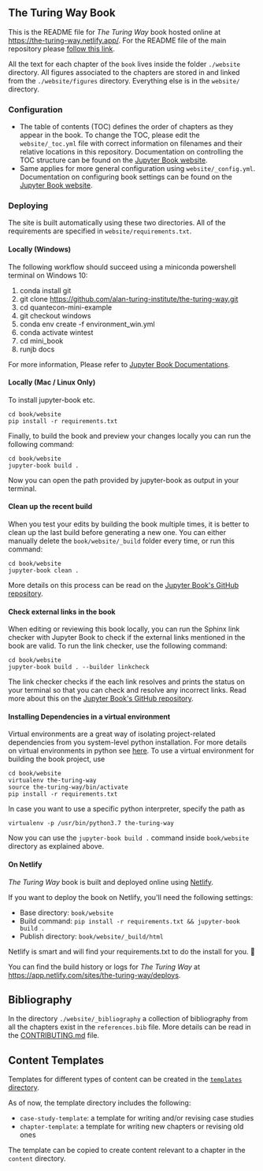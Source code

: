 ## The Turing Way Book

This is the README file for _The Turing Way_ book hosted online at https://the-turing-way.netlify.app/.
For the README file of the main repository please [follow this link](https://github.com/alan-turing-institute/the-turing-way/blob/master/README.md).

All the text for each chapter of the `book` lives inside the folder `./website` directory.
All figures associated to the chapters are stored in and linked from the `./website/figures` directory.
Everything else is in the `website/` directory.

### Configuration

- The table of contents (TOC) defines the order of chapters as they appear in the book.
To change the TOC, please edit the `website/_toc.yml` file with correct information on filenames and their relative locations in this repository.
Documentation on controlling the TOC structure can be found on the [Jupyter Book website](https://jupyterbook.org/customize/toc.html).
- Same applies for more general configuration using `website/_config.yml`.
Documentation on configuring book settings can be found on the [Jupyter Book website](https://jupyterbook.org/customize/config.html).

### Deploying

The site is built automatically using these two directories. All of the requirements are specified in `website/requirements.txt`.

#### Locally (Windows)

The following workflow should succeed using a miniconda powershell terminal on Windows 10:

1. conda install git
2. git clone https://github.com/alan-turing-institute/the-turing-way.git
3. cd quantecon-mini-example
4. git checkout windows
5. conda env create -f environment_win.yml
6. conda activate wintest
7. cd mini_book
8. runjb docs

For more information, Please refer to [Jupyter Book Documentations](https://jupyterbook.org/advanced/advanced.html#working-on-windows). 

#### Locally (Mac / Linux Only)

To install jupyter-book etc.
```
cd book/website
pip install -r requirements.txt
```

Finally, to build the book and preview your changes locally you can run the following command:
```
cd book/website
jupyter-book build .
```
Now you can open the path provided by jupyter-book as output in your terminal.

#### Clean up the recent build

When you test your edits by building the book multiple times, it is better to clean up the last build before generating a new one.
You can either manually delete the `book/website/_build` folder every time, or run this command:
```
cd book/website
jupyter-book clean .
```
More details on this process can be read on the [Jupyter Book's GitHub repository](https://github.com/executablebooks/jupyter-book/blob/master/docs/advanced/advanced.md#clean-your-books-generated-files).

#### Check external links in the book

When editing or reviewing this book locally, you can run the Sphinx link checker with Jupyter Book to check if the external links mentioned in the book are valid.
To run the link checker, use the following command:

```
cd book/website
jupyter-book build . --builder linkcheck
```

The link checker checks if the each link resolves and prints the status on your terminal so that you can check and resolve any incorrect links.
Read more about this on the [Jupyter Book's GitHub repository](https://github.com/executablebooks/jupyter-book/blob/master/docs/advanced/advanced.md#check-external-links-in-your-book).

#### Installing Dependencies in  a  virtual environment

Virtual environments are a great way of isolating project-related dependencies from you system-level python installation.
For more details on virtual environments in python see
[here](https://docs.python.org/3/tutorial/venv.html).
To use a virtual environment for building the book project, use

```
cd book/website
virtualenv the-turing-way
source the-turing-way/bin/activate
pip install -r requirements.txt
```

In case you want to use a specific python interpreter, specify the path as
```
virtualenv -p /usr/bin/python3.7 the-turing-way
```

Now you can use the `jupyter-book build .` command inside `book/website` directory as explained above.

#### On Netlify

_The Turing Way_ book is built and deployed online using [Netlify](https://www.netlify.com/).

If you want to deploy the book on Netlify, you'll need the following settings:

- Base directory: `book/website`
- Build command: `pip install -r requirements.txt && jupyter-book build .`
- Publish directory: `book/website/_build/html`

Netlify is smart and will find your requirements.txt to do the install for you. :slightly_smiling_face:

You can find the build history or logs for _The Turing Way_ at https://app.netlify.com/sites/the-turing-way/deploys.

## Bibliography

In the directory `./website/_bibliography` a collection of bibliography from all the chapters exist in the `references.bib` file.
More details can be read in the [CONTRIBUTING.md](https://github.com/alan-turing-institute/the-turing-way/blob/master/CONTRIBUTING.md#referencing-and-citing) file.

## Content Templates

Templates for different types of content can be created in the [`templates` directory](./templates).

As of now, the template directory includes the following:
* `case-study-template`: a template for writing and/or revising case studies
* `chapter-template`: a template for writing new chapters or revising old ones

The template can be copied to create content relevant to a chapter in the `content` directory.
